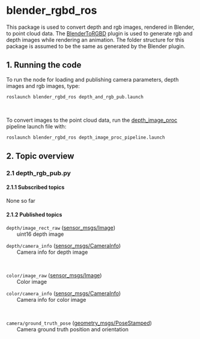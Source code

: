 # blender\_rgbd\_ros

This package is used to convert depth and rgb images, rendered in Blender, to point cloud data. The [BlenderToRGBD](https://github.com/JavonneM/BlenderToRGBD) plugin is used to generate rgb and depth images while rendering an animation. The folder structure for this package is assumed to be the same as generated by the Blender plugin.

## 1. Running the code
To run the node for loading and publishing camera parameters, depth images and rgb images, type:
``` bash
roslaunch blender_rgbd_ros depth_and_rgb_pub.launch
```

<br />

To convert images to the point cloud data, run the [depth\_image\_proc](http://wiki.ros.org/depth_image_proc) pipeline launch file with:
``` bash
roslaunch blender_rgbd_ros depth_image_proc_pipeline.launch
```

## 2. Topic overview
### 2.1 depth\_rgb\_pub.py
#### 2.1.1 Subscribed topics
None so far

#### 2.1.2 Published topics
``depth/image_rect_raw`` ([sensor_msgs/Image](http://docs.ros.org/en/api/sensor_msgs/html/msg/Image.html)) <br />
  uint16 depth image  <br />

``depth/camera_info`` ([sensor_msgs/CameraInfo](http://docs.ros.org/en/api/sensor_msgs/html/msg/CameraInfo.html)) <br />
  Camera info for depth image  <br />

<br />

``color/image_raw`` ([sensor_msgs/Image](http://docs.ros.org/en/api/sensor_msgs/html/msg/Image.html)) <br />
  Color image  <br />

``color/camera_info`` ([sensor_msgs/CameraInfo](http://docs.ros.org/en/api/sensor_msgs/html/msg/CameraInfo.html)) <br />
  Camera info for color image  <br />

<br />

``camera/ground_truth_pose`` ([geometry_msgs/PoseStamped](http://docs.ros.org/en/api/geometry_msgs/html/msg/PoseStamped.html)) <br />
  Camera ground truth position and orientation